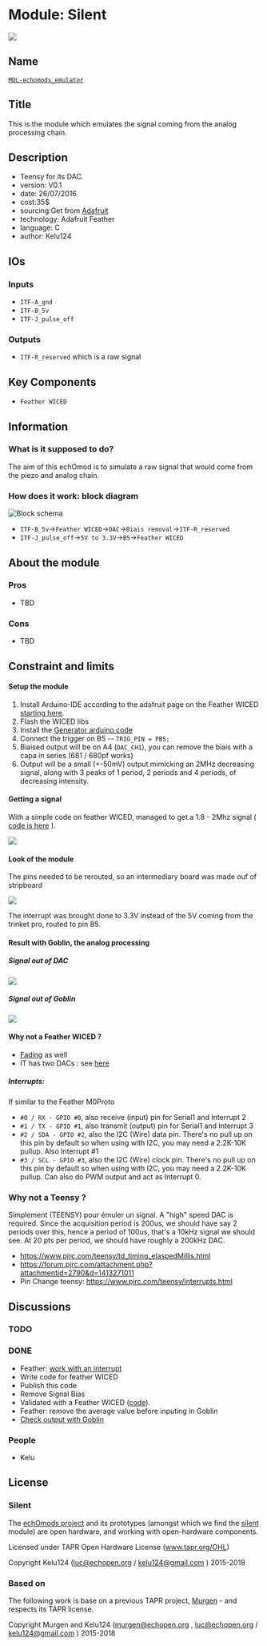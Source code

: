 # Module: Silent

![](/silent/viewme.png)

## Name

[`MDL-echomods_emulator`]()

## Title

This is the module which emulates the signal coming from the analog processing chain.

## Description

* Teensy for its DAC.
* version: V0.1
* date: 26/07/2016
* cost:35$
* sourcing:Get from [Adafruit](https://www.adafruit.com/products/3056)
* technology: Adafruit Feather
* language: C
* author: Kelu124

## IOs

### Inputs

* `ITF-A_gnd`
* `ITF-B_5v`
* `ITF-J_pulse_off`

### Outputs

* `ITF-R_reserved` which is a raw signal

## Key Components

* `Feather WICED`

## Information

### What is it supposed to do?

The aim of this echOmod is to simulate a raw signal that would come from the piezo and analog chain.

### How does it work: block diagram

![Block schema](/silent/source/blocks.png)

* `ITF-B_5v`->`Feather WICED`->`DAC`->`Biais removal`->`ITF-R_reserved`
* `ITF-J_pulse_off`->`5V to 3.3V`->`B5`->`Feather WICED`

## About the module

### Pros

* TBD

### Cons

* TBD

## Constraint and limits

#### Setup the module

1. Install Arduino-IDE according to the adafruit page on the Feather WICED [starting here](https://learn.adafruit.com/introducing-the-adafruit-wiced-feather-wifi/get-the-wiced-bsp).
2. Flash the WICED libs
3. Install the [Generator arduino code](/silent/software/featherWICED/SignalGenerator/SignalGenerator.ino)
4. Connect the trigger on B5 -- `TRIG_PIN = PB5;`
5. Biaised output will be on A4 (`DAC_CH1`), you can remove the biais with a capa in series (681 / 680pf works) 
6. Output will be a small (+-50mV) output mimicking an 2MHz decreasing signal, along with 3 peaks of 1 period, 2 periods and 4 periods, of decreasing intensity.

#### Getting a signal 

With a simple code on feather WICED, managed to get a 1.8 - 2Mhz signal ( [code is here](/silent/software/featherWICED/SimpleSignalGenerator.ino) ).

![](/silent/software/featherWICED/SimpleSignalGenerator.png)

#### Look of the module

The pins needed to be rerouted, so an intermediary board was made ouf of stripboard

![](/silent/images/silent.png)

The interrupt was brought done to 3.3V instead of the 5V coming from the trinket pro, routed to pin B5.

#### Result with Goblin, the analog processing

##### Signal out of DAC

![](/silent/images/SilentOutput.JPG)

##### Signal out of Goblin

![](/silent/images/SilentEnveloppeFinal.JPG)

#### Why not a Feather WICED ?

* [Fading](https://github.com/adafruit/Adafruit_WICED_Arduino/blob/master/examples/Hardware/PWM/Fading/Fading.ino) as well 
* IT has two DACs : see [here](https://cdn-learn.adafruit.com/assets/assets/000/031/391/medium800/adafruit_products_WICEDPinout.jpg?1458753854) 

##### Interrupts:

If similar to the Feather M0Proto

* `#0 / RX - GPIO #0`, also receive (input) pin for Serial1 and Interrupt 2
* `#1 / TX - GPIO #1`, also transmit (output) pin for Serial1 and Interrupt 3
* `#2 / SDA - GPIO #2`, also the I2C (Wire) data pin. There's no pull up on this pin by default so when using with I2C, you may need a 2.2K-10K pullup. Also Interrupt #1
* `#3 / SCL - GPIO #3`, also the I2C (Wire) clock pin. There's no pull up on this pin by default so when using with I2C, you may need a 2.2K-10K pullup. Can also do PWM output and act as Interrupt 0.

### Why not a Teensy ?

Simplement (TEENSY) pour émuler un signal. A "high" speed DAC is required. Since the acquisition period is 200us, we should have say 2 periods over this, hence a period of 100us, that's a 10kHz signal we should see. At 20 pts per period, we should have roughly a 200kHz DAC.
* https://www.pjrc.com/teensy/td_timing_elaspedMillis.html
* https://forum.pjrc.com/attachment.php?attachmentid=2790&d=1413271011
* Pin Change teensy: https://www.pjrc.com/teensy/interrupts.html


## Discussions

### TODO

### DONE

* Feather: [work with an interrupt](/silent/software/featherWICED/SignalGenerator.ino)
* Write code for feather WICED
* Publish this code
* Remove Signal Bias
* Validated with a Feather WICED ([code](/silent/software/featherWICED/SimpleSignalGenerator.ino)).
* Feather: remove the average value before inputing in Goblin
* [Check output with Goblin](/silent/2016-08-09-SilentPlusTobo.md)

### People

* Kelu

## License

### Silent 

The [echOmods project](https://github.com/kelu124/echomods) and its prototypes (amongst which we find the [silent](/silent/) module) are open hardware, and working with open-hardware components.

Licensed under TAPR Open Hardware License (www.tapr.org/OHL)

Copyright Kelu124 (luc@echopen.org / kelu124@gmail.com ) 2015-2018

### Based on 

The following work is base on a previous TAPR project, [Murgen](https://github.com/kelu124/murgen-dev-kit) - and respects its TAPR license.

Copyright Murgen and Kelu124 (murgen@echopen.org , luc@echopen.org / kelu124@gmail.com ) 2015-2018

